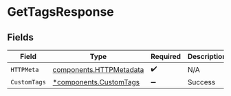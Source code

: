 # GetTagsResponse


## Fields

| Field                                                              | Type                                                               | Required                                                           | Description                                                        |
| ------------------------------------------------------------------ | ------------------------------------------------------------------ | ------------------------------------------------------------------ | ------------------------------------------------------------------ |
| `HTTPMeta`                                                         | [components.HTTPMetadata](../../models/components/httpmetadata.md) | :heavy_check_mark:                                                 | N/A                                                                |
| `CustomTags`                                                       | [*components.CustomTags](../../models/components/customtags.md)    | :heavy_minus_sign:                                                 | Success                                                            |